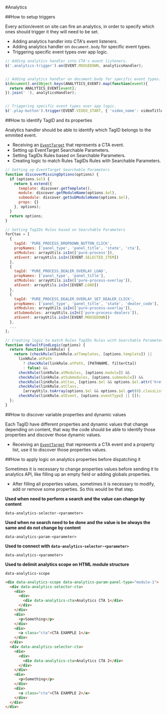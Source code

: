 #Analytics

##How to setup triggers

Every action/event on site can fire an analytics, in order to specify which ones should trigger it they will need to be set.

- Adding analytics handler into CTA's event listeners.
- Adding analytics handler on `document.body` for specific event types.
- Triggering specific event types over app logic.

```javascript
// Adding analytics handler into CTA's event listeners.
$('.analytics-trigger').on(EVENT.MOUSEDOWN, analyticsHandler);


// Adding analytics handler on document.body for specific event types.
$(document).on(Object.keys(ANALYTICS_EVENT).map(function(event){ 
  return ANALYTICS_EVENT[event];
}).join(' '), analyticsHandler);


// Triggering specific event types over app logic.
$('.play-button').trigger(EVENT.VIDEO_START, { 'video_name': videoTitle });
```

##How to identify TagID and its properties

Analytics handler should be able to identify which TagID belongs to the emmited event.

- Receiving an [`EventTarget`](https://developer.mozilla.org/en/docs/Web/API/EventTarget) that represents a CTA event.
- Setting up EventTarget Searchable Parameters.
- Setting TagIDs Rules based on Searchable Parameters.
- Creating logic to match Rules TagIDs Rules with Searchable Parameters.

```javascript
// Setting up EventTarget Searchable Parameters
function discoverMissingOptions(options) {
  if (options.$el) {
    return $.extend({
      template: discover.getTemplate(),
      module: discover.getModuleName(options.$el),
      submodule: discover.getSubModuleName(options.$el),
      props: {}
    }, options);
  }
  return options;
}

// Setting TagIDs Rules based on Searchable Parameters
forCtas = [
  {
    tagId: 'PURE_PROCESS_DROPDOWN_BUTTON_CLICK',
    propNames: ['panel_type', 'panel_title', 'state', 'cta'],
    atModules: arrayUtils.isIn(['pure-process']),
    atEvent: arrayUtils.isIn([EVENT.SELECTED_ITEM])
  },
  {
    tagId: 'PURE_PROCESS_DEALER_OVERLAY_LOAD',
    propNames: ['panel_type', 'panel_title'],
    atModules: arrayUtils.isIn(['pure-process-overlay']),
    atEvent: arrayUtils.isIn([EVENT.LOAD])
  },
  {
    tagId: 'PURE_PROCESS_DEALER_OVERLAY_SET_DEALER_CLICK',
    propNames: ['panel_type', 'panel_title', 'state', 'dealer_code'],
    atModules: arrayUtils.isIn(['pure-process-overlay']),
    atSubmodules: arrayUtils.isIn(['pure-process-dealers']),
    atEvent: arrayUtils.isIn([EVENT.MOUSEDOWN])
  },
  ...
];

// Creating logic to match Rules TagIDs Rules with Searchable Parameters
function defaultFindLogic(options) {
  return function(linkRule) {
    return (checkRule(linkRule.atTemplates, [options.template]) ||
      linkRule.atPath
        ? checkRule(linkRule.atPath, [PATHNAME, filterCta])
        : false) &&
      checkRule(linkRule.atModules, [options.module]) &&
      checkRule(linkRule.atSubmodules, [options.submodule]) &&
      checkRule(linkRule.atCtas, [options.$el && options.$el.attr('href'), filterCta]) &&
      checkRule(linkRule.atClass,
        [arrayUtils.toArray(options.$el && options.$el.get(0).classList || [])]) &&
      checkRule(linkRule.atEvent, [options.eventType] || []);
  };
}
```

##How to discover variable properties and dynamic values

Each TagID have different properties and dynamic values that change depending on content, that way the code should be able to identify those properties and discover those dynamic values.

- Receiving an [`EventTarget`](https://developer.mozilla.org/en/docs/Web/API/EventTarget) that represents a CTA event and a  property list, use it to discover those properties values.

##How to apply logic on analytics properties before dispatching it

Sometimes it is necessary to change properties values before sending it to analytics API, like filling up an empty field or adding globals properties.

- After filling all properties values, sometimes it is necessary to modify, add or remove some properties. So this would be that step.

**Used when need to perform a search and the value can change by content**

`data-analytics-selector-<parameter>`

**Used when no search need to be done and the value is be always the same and do not change by content**

`data-analytics-param-<parameter>`

**Used to connect with `data-analytics-selector-<parameter>`**

`data-analytics-<parameter>`

**Used to delimit analytics scope on HTML module structure**

`data-analytics-scope`

```HTML
<div data-analytics-scope data-analytics-param-panel-type="module-1">
  <div data-analytics-selector-cta>
    <div>
      <div>
        <div data-analytics-cta>Analytics CTA 1</div>
      </div>
    </div>
    <div>
      <p>Something</p>
    </div>
    <div>
      <a class="cta">CTA EXAMPLE 1</a>
    </div>
  </div>
  <div data-analytics-selector-cta>
    <div>
      <div>
        <div data-analytics-cta>Analytics CTA 2</div>
      </div>
    </div>
    <div>
      <p>Something</p>
    </div>
    <div>
      <a class="cta">CTA EXAMPLE 2</a>
    </div>
  </div>
</div>
```
